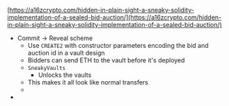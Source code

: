 [https://a16zcrypto.com/hidden-in-plain-sight-a-sneaky-solidity-implementation-of-a-sealed-bid-auction/](https://a16zcrypto.com/hidden-in-plain-sight-a-sneaky-solidity-implementation-of-a-sealed-bid-auction/)

- Commit -> Reveal scheme
  - Use `CREATE2` with constructor parameters encoding the bid and auction id in a vault design
  - Bidders can send ETH to the vault before it's deployed
  - `SneakyVaults`
    - Unlocks the vaults
  - This makes it all look like normal transfers
  - 
- 






